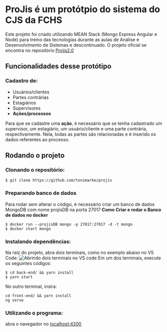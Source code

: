 # ProJis é um protótpio do sistema do CJS da FCHS
Este projeto foi criado utilizando MEAN Stack (Mongo Express Angular e Node) para treino das tecnologias durante as aulas de Análise e Desenvolvimento de Sistemas e descontinuado. O projeto oficial se encontra no repositório [Projis2.0](https://github.com/tonimarke/projis2.0 "Software em produção")

## Funcionalidades desse protótipo
### Cadastro de: 
- Usuários/clientes
- Partes contrárias
- Estagiários
- Supervisores
- **Ações/processos** 

Para que se cadastre uma **ação**, é necessário que se tenha cadastrado um supervisor, um estagiário, um usuário/cliente e uma parte contrária, respectivamente. Nela, todas as partes são relacionadas e é inserido os dados referentes ao processo.

## Rodando o projeto
### Clonando o repositório:
```shell
$ git clone https://github.com/tonimarke/projis
```
### Preparando banco de dados 
Para rodar sem alterar o código, é necessário criar um banco de dados MongoDB com nome projisDB na porta 27017
**Como Criar e rodar o Banco de dados no docker**
```shell
$ docker run --projisDB mongo -p 27017:27017 -d -t mongo
$ docker start mongo
```

### Instalando dependências:
Na raiz do projeto, abra dois terminais, como no exemplo abaixo no VS Code:
![Abrindo dois terminais no VS code](https://i.imgur.com/No8LER8.gif)
Em um dos terminais, execute os seguintes códigos:
```shell
$ cd back-end/ && yarn install
$ yarn start
```
No outro terminal, insira:
```shell
cd front-end/ && yarn install
ng serve
```

### Utilizando o programa:
abra o navegador no [localhost:4200](https://localhost:4200)
